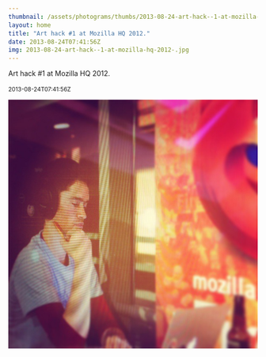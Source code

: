 ```yaml
---
thumbnail: /assets/photograms/thumbs/2013-08-24-art-hack--1-at-mozilla-hq-2012-.jpg
layout: home
title: "Art hack #1 at Mozilla HQ 2012."
date: 2013-08-24T07:41:56Z
img: 2013-08-24-art-hack--1-at-mozilla-hq-2012-.jpg
---
```


Art hack #1 at Mozilla HQ 2012.

<small>2013-08-24T07:41:56Z</small>

![Art hack #1 at Mozilla HQ 2012.](/assets/photograms/original/2013-08-24-art-hack--1-at-mozilla-hq-2012-.jpg)
